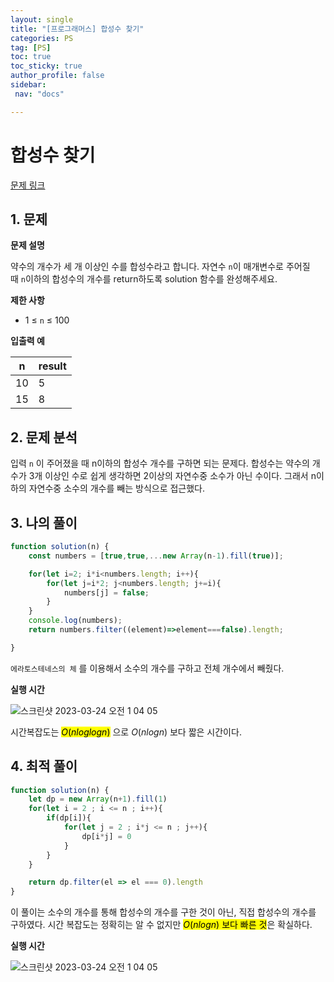 ```yaml
---
layout: single
title: "[프로그래머스] 합성수 찾기"
categories: PS
tag: [PS]
toc: true
toc_sticky: true
author_profile: false
sidebar:
 nav: "docs"

---
```


# 합성수 찾기

[문제 링크](https://school.programmers.co.kr/learn/courses/30/lessons/120846)

## 1. 문제

**문제 설명**

약수의 개수가 세 개 이상인 수를 합성수라고 합니다. 자연수 `n`이 매개변수로 주어질 때 `n`이하의 합성수의 개수를 return하도록 solution 함수를 완성해주세요.

**제한 사항**

- 1 ≤ `n` ≤ 100

**입출력 예**

| n   | result |
| --- | ------ |
| 10  | 5      |
| 15  | 8      |

## 2. 문제 분석

입력 `n` 이 주어졌을 때 n이하의 합성수 개수를 구하면 되는 문제다. 합성수는 약수의 개수가 3개 이상인 수로 쉽게 생각하면 2이상의 자연수중 소수가 아닌 수이다. 그래서 n이하의 자연수중 소수의 개수를 빼는 방식으로 접근했다.

## 3. 나의 풀이

```js
function solution(n) {
    const numbers = [true,true,...new Array(n-1).fill(true)];

    for(let i=2; i*i<numbers.length; i++){
        for(let j=i*2; j<numbers.length; j+=i){
            numbers[j] = false;
        }
    }
    console.log(numbers);
    return numbers.filter((element)=>element===false).length;

}
```

`에라토스테네스의 체` 를 이용해서 소수의 개수를 구하고 전체 개수에서 빼줬다.

**실행 시간**

![스크린샷 2023-03-24 오전 1 04 05](https://user-images.githubusercontent.com/83194164/227263854-d0c0a520-4dcc-4ea5-b2c0-29a9ae16cde4.png)

시간복잡도는 <mark>$O(nloglogn)$</mark> 으로 $O(nlogn)$ 보다 짧은 시간이다.

## 4. 최적 풀이

```js
function solution(n) {
    let dp = new Array(n+1).fill(1)
    for(let i = 2 ; i <= n ; i++){
        if(dp[i]){
            for(let j = 2 ; i*j <= n ; j++){
                dp[i*j] = 0
            }
        }
    }

    return dp.filter(el => el === 0).length
}
```

이 풀이는 소수의 개수를 통해 합성수의 개수를 구한 것이 아닌, 직접 합성수의 개수를 구하였다. 시간 복잡도는 정확히는 알 수 없지만 <mark>$O(nlogn)$ 보다 빠른 것</mark>은 확실하다.

**실행 시간**

![스크린샷 2023-03-24 오전 1 04 05](https://user-images.githubusercontent.com/83194164/227264193-43aaef6d-9abc-43a8-a8b1-4af9f9aa1db1.png)
